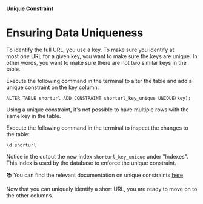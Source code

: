 #### Unique Constraint

Ensuring Data Uniqueness
========================

To identify the full URL, you use a key. To make sure you identify at most *one* URL for a given key, you want to make sure the keys are unique. In other words, you want to make sure there are not two similar keys in the table.

Execute the following command in the terminal to alter the table and add a unique constraint on the key column:

```
ALTER TABLE shorturl ADD CONSTRAINT shorturl_key_unique UNIQUE(key);
```

Using a unique constraint, it's not possible to have multiple rows with the same key in the table.

Execute the following command in the terminal to inspect the changes to the table:

```
\d shorturl
```

Notice in the output the new index `shorturl_key_unique` under "Indexes". This index is used by the database to enforce the unique constraint.

📚 You can find the relevant documentation on unique constraints [here](https://www.postgresql.org/docs/13/ddl-constraints.html#DDL-CONSTRAINTS-UNIQUE-CONSTRAINTS).

Now that you can uniquely identify a short URL, you are ready to move on to the other columns.